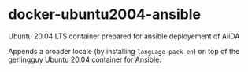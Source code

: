 # docker-ubuntu2004-ansible

Ubuntu 20.04 LTS container prepared for ansible deployement of AiiDA

Appends a broader locale (by installing `language-pack-en`) on top of the [gerlingguy Ubuntu 20.04 container for Ansible](https://hub.docker.com/r/geerlingguy/docker-ubuntu2004-ansible/).
